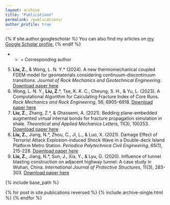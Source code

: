 ```yaml
---
layout: archive
title: "Publications"
permalink: /publications/
author_profile: true
---
```


{% if site.author.googlescholar %}
  You can also find my articles on <u><a href="{{site.author.googlescholar}}">my Google Scholar profile</a>.</u>
{% endif %}

* * = Corresponding author

5. **Liu, Z.**, & Wong, L. N. Y.* (2024). A new thermomechanical coupled FDEM model for geomaterials considering continuum-discontinuum transitions. *Journal of Rock Mechanics and Geotechnical Engineering*. [Download paper here](https://doi.org/10.1016/j.jrmge.2023.12.005)
4. Wong, L. N. Y., **Liu, Z.***, Tse, K. K. C., Cheung, S. H., & Yu, L. (2023). A Computational Algorithm for Calculating Fracture Index of Core Runs. *Rock Mechanics and Rock Engineering*, 56, 6905–6918. [Download paper here](https://doi.org/10.1007/s00603-023-03422-z)
3. **Liu, Z.**, Zhang, Z.*, & Ghassemi, A. (2021). Bedding plane-embedded augmented virtual internal bonds for fracture propagation simulation in shale. *Theoretical and Applied Mechanics Letters*, 11(3), 100253. [Download paper here](https://doi.org/10.1016/j.taml.2021.100253)
2. **Liu, Z.**, Jiang, N.*, Zhou, C., Ji, L., & Luo, X. (2021). Damage Effect of Terrorist Attack Explosion-induced Shock Wave in a Double-deck Island Platform Metro Station. *Periodica Polytechnica Civil Engineering*, 65(1), 215-228. [Download paper here](https://doi.org/10.3311/PPci.16929)
1. **Liu, Z.**, Jiang, N.*, Sun, J., Xia, Y., & Lyu, G. (2020). Influence of tunnel blasting construction on adjacent highway tunnel: A case study in Wuhan, China. *International Journal of Protective Structures*, 11(3), 283-303. [Download paper here](https://doi.org/10.1177/2041419619888936)


{% include base_path %}

{% for post in site.publications reversed %}
  {% include archive-single.html %}
{% endfor %}


